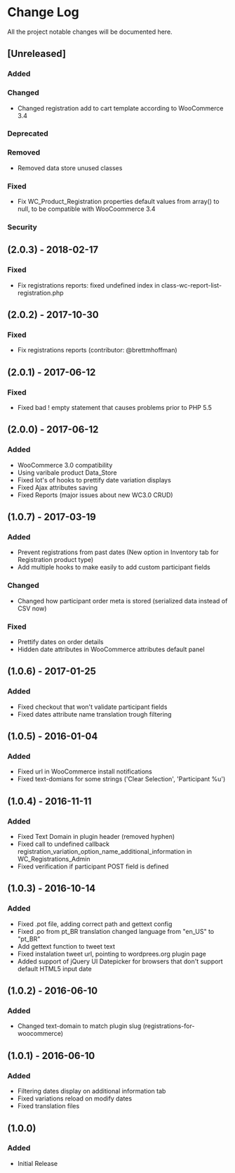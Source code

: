 # Change Log
All the project notable changes will be documented here.

## [Unreleased]
### Added
### Changed
- Changed registration add to cart template according to WooCommerce 3.4
### Deprecated
### Removed
- Removed data store unused classes
### Fixed
- Fix WC_Product_Registration properties default values from array() to null, to be compatible with WooCoommerce 3.4
### Security

## (2.0.3) - 2018-02-17
### Fixed
- Fix registrations reports: fixed undefined index in class-wc-report-list-registration.php

## (2.0.2) - 2017-10-30
### Fixed
- Fix registrations reports (contributor: @brettmhoffman)

## (2.0.1) - 2017-06-12
### Fixed
- Fixed bad ! empty statement that causes problems prior to PHP 5.5

## (2.0.0) - 2017-06-12
### Added
- WooCommerce 3.0 compatibility
- Using varibale product Data_Store
- Fixed lot's of hooks to prettify date variation displays
- Fixed Ajax attributes saving
- Fixed Reports (major issues about new WC3.0 CRUD)

## (1.0.7) - 2017-03-19
### Added
- Prevent registrations from past dates (New option in Inventory tab for Registration product type)
- Add multiple hooks to make easily to add custom participant fields
### Changed
- Changed how participant order meta is stored (serialized data instead of CSV now)
### Fixed
- Prettify dates on order details
- Hidden date attributes in WooCommerce attributes default panel

## (1.0.6) - 2017-01-25
### Added
- Fixed checkout that won't validate participant fields
- Fixed dates attribute name translation trough filtering

## (1.0.5) - 2016-01-04
### Added
- Fixed url in WooCommerce install notifications
- Fixed text-domians for some strings ('Clear Selection', 'Participant %u')

## (1.0.4) - 2016-11-11
### Added
- Fixed Text Domain in plugin header (removed hyphen)
- Fixed call to undefined callback registration_variation_option_name_additional_information in WC_Registrations_Admin
- Fixed verification if participant POST field is defined

## (1.0.3) - 2016-10-14
### Added
- Fixed .pot file, adding correct path and gettext config
- Fixed .po from pt_BR translation changed language from "en_US" to "pt_BR"
- Add gettext function to tweet text
- Fixed instalation tweet url, pointing to wordprees.org plugin page
- Added support of jQuery UI Datepicker for browsers that don't support default HTML5 input date

## (1.0.2) - 2016-06-10
### Added
- Changed text-domain to match plugin slug (registrations-for-woocommerce)

## (1.0.1) - 2016-06-10
### Added
- Filtering dates display on additional information tab
- Fixed variations reload on modify dates
- Fixed translation files

## (1.0.0)
### Added
- Initial Release

[2.0.3]: https://github.com/HasteDesign/Registrations-for-WooCommerce/releases/tag/v2.0.3
[2.0.2]: https://github.com/HasteDesign/Registrations-for-WooCommerce/releases/tag/v2.0.2
[2.0.1]: https://github.com/HasteDesign/Registrations-for-WooCommerce/releases/tag/v2.0.1
[2.0.0]: https://github.com/HasteDesign/Registrations-for-WooCommerce/releases/tag/v2.0.0
[1.0.7]: https://github.com/HasteDesign/Registrations-for-WooCommerce/releases/tag/v1.0.7
[1.0.6]: https://github.com/HasteDesign/Registrations-for-WooCommerce/releases/tag/v1.0.6
[1.0.5]: https://github.com/HasteDesign/Registrations-for-WooCommerce/releases/tag/v1.0.5
[1.0.4]: https://github.com/HasteDesign/Registrations-for-WooCommerce/releases/tag/v1.0.4
[1.0.3]: https://github.com/HasteDesign/Registrations-for-WooCommerce/releases/tag/v1.0.3
[1.0.2]: https://github.com/HasteDesign/Registrations-for-WooCommerce/releases/tag/v1.0.2
[1.0.1]: https://github.com/HasteDesign/Registrations-for-WooCommerce/releases/tag/v1.0.1
[1.0.0]: https://github.com/HasteDesign/Registrations-for-WooCommerce/releases/tag/v1.0.0
